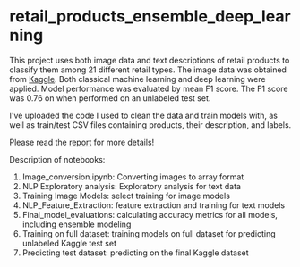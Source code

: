 # retail_products_ensemble_deep_learning

This project uses both image data and text descriptions of retail products to classify them among 21 different retail types. The image data was obtained from [Kaggle](https://www.kaggle.com/c/retail-products-classification/data). Both classical machine learning and deep learning were applied. Model performance was evaluated by mean F1 score. The F1 score was 0.76 on when performed on an unlabeled test set. 

I've uploaded the code I used to clean the data and train models with, as well as train/test CSV files containing products, their description, and labels.  

Please read the [report](https://github.com/sheensta/retail_products_ensemble_deep_learning/blob/be521c617597f6511ad7c6cb83e77b5efbcaddf7/Sean_Zhang_Retail_products_MLreport_ACM.pdf) for more details!

Description of notebooks:

1) Image_conversion.ipynb: Converting images to array format
2) NLP Exploratory analysis: Exploratory analysis for text data
3) Training Image Models: select training for image models
4) NLP_Feature_Extraction: feature extraction and training for text models
5) Final_model_evaluations: calculating accuracy metrics for all models, including ensemble modeling
6) Training on full dataset: training models on full dataset for predicting unlabeled Kaggle test set
7) Predicting test dataset: predicting on the final Kaggle dataset
